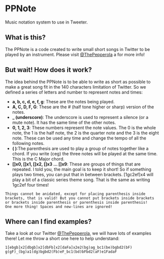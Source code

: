 # PPNote
Music notation system to use in Tweeter.

## What is this?
The PPNote is a code created to write small short songs in Twitter to be played by an instrument.
Please visit [@ThePepperola](https://twitter.com/thepepperola) a for more info!

## But wait! How does it work?
The idea behind the PPNote is to be able to write as short as possible to make a great song fit in the 
140 characters limitation of Twitter. 
So we defined a series of letters and number to represent notes and times:

- **a, b, c, d, e, f, g**: These are the notes being played.
- **A, C, D, F, G**: These are the # (half tone higher or sharp) version of the notes.
- **_ (underscore)**: The underscore is used to represent a silence (or a mute note).
It has the same time of the other notes.
- **0, 1, 2, 3**: These numbers represent the note values.
The 0 is the whole note, the 1 is the half note, the 2 is the quarter note and the 3 
is the eight note. These can be used any time and change the tempo of all the following notes.
- **( )**:The parenthesis are used to play a group of notes together like a chord.
If you write (ceg) the three notes will be played at the same time.
This is the C Major chord.
- **[]x0, []x1, []x2, []x3 ... []x9**: These are groups of things that are repeated. I told you, the main goal is to keep it short! So if something plays two times, you can put that in between brackets.
[1gc2ef]x4 will play a bit of a classic series theme song.
That is the same as writing 1gc2ef four times!

```
Things cannot be anidated, except for placing parenthesis inside brackets, that is valid! But you cannot put brackets inside brackets or brackets inside parenthesis or parenthesis inside parenthesis!
One more thing! Spaces and new-lines are ignored!
```

## Where can I find examples?
Take a look at our Twitter [@ThePepperola](https://twitter.com/thepepperola), we will have lots of examples there! Let me throw a short one here to help understand:

```ppnote
1[ebgb]x2[dbgb]x2[dbFb]x2[daFa]x2e2(bg)ag_bc1(be)bgbd2(bF) g(gF)_(bg)a1(dg)bgbd2(Fb)eF_bc1(bd)bFbd2(aF)e1FadaF
```
